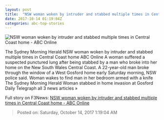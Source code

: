 ```yaml
---
layout: post
title:  "NSW woman woken by intruder and stabbed multiple times in Central Coast home - ABC Online"
date: 2017-10-14 01:19:04Z
categories: abc-top-stories
---
```


![NSW woman woken by intruder and stabbed multiple times in Central Coast home - ABC Online](http://www.abc.net.au/news/linkableblob/8413676/data/abc-news-og-data.jpg)

The Sydney Morning Herald NSW woman woken by intruder and stabbed multiple times in Central Coast home ABC Online A woman suffered a suspected punctured lung after being stabbed by a man who broke into her home on the New South Wales Central Coast. A 22-year-old man broke through the window of a West Gosford home early Saturday morning, NSW police said. Woman wakes to find man in her bedroom armed with a knife The Sydney Morning Herald Woman stabbed in home invasion at Gosford Daily Telegraph all 3 news articles »


Full story on F3News: [NSW woman woken by intruder and stabbed multiple times in Central Coast home - ABC Online](http://www.f3nws.com/n/vFUpXF)

> Posted on: Saturday, October 14, 2017 1:19:04 AM
